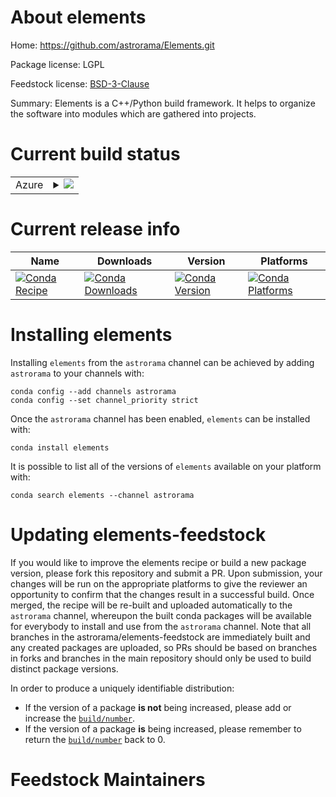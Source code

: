 About elements
==============

Home: https://github.com/astrorama/Elements.git

Package license: LGPL

Feedstock license: [BSD-3-Clause](https://github.com/astrorama/elements-feedstock/blob/master/LICENSE.txt)

Summary: Elements is a C++/Python build framework. It helps to organize the software into modules which are gathered into projects.

Current build status
====================


<table>
    
  <tr>
    <td>Azure</td>
    <td>
      <details>
        <summary>
          <a href="https://dev.azure.com/astrorama/feedstock-builds/_build/latest?definitionId=1&branchName=master">
            <img src="https://dev.azure.com/astrorama/feedstock-builds/_apis/build/status/elements-feedstock?branchName=master">
          </a>
        </summary>
        <table>
          <thead><tr><th>Variant</th><th>Status</th></tr></thead>
          <tbody><tr>
              <td>linux_64_python3.6.____cpython</td>
              <td>
                <a href="https://dev.azure.com/astrorama/feedstock-builds/_build/latest?definitionId=1&branchName=master">
                  <img src="https://dev.azure.com/astrorama/feedstock-builds/_apis/build/status/elements-feedstock?branchName=master&jobName=linux&configuration=linux_64_python3.6.____cpython" alt="variant">
                </a>
              </td>
            </tr><tr>
              <td>linux_64_python3.7.____cpython</td>
              <td>
                <a href="https://dev.azure.com/astrorama/feedstock-builds/_build/latest?definitionId=1&branchName=master">
                  <img src="https://dev.azure.com/astrorama/feedstock-builds/_apis/build/status/elements-feedstock?branchName=master&jobName=linux&configuration=linux_64_python3.7.____cpython" alt="variant">
                </a>
              </td>
            </tr><tr>
              <td>linux_64_python3.8.____cpython</td>
              <td>
                <a href="https://dev.azure.com/astrorama/feedstock-builds/_build/latest?definitionId=1&branchName=master">
                  <img src="https://dev.azure.com/astrorama/feedstock-builds/_apis/build/status/elements-feedstock?branchName=master&jobName=linux&configuration=linux_64_python3.8.____cpython" alt="variant">
                </a>
              </td>
            </tr><tr>
              <td>linux_64_python3.9.____cpython</td>
              <td>
                <a href="https://dev.azure.com/astrorama/feedstock-builds/_build/latest?definitionId=1&branchName=master">
                  <img src="https://dev.azure.com/astrorama/feedstock-builds/_apis/build/status/elements-feedstock?branchName=master&jobName=linux&configuration=linux_64_python3.9.____cpython" alt="variant">
                </a>
              </td>
            </tr><tr>
              <td>osx_64_python3.6.____cpython</td>
              <td>
                <a href="https://dev.azure.com/astrorama/feedstock-builds/_build/latest?definitionId=1&branchName=master">
                  <img src="https://dev.azure.com/astrorama/feedstock-builds/_apis/build/status/elements-feedstock?branchName=master&jobName=osx&configuration=osx_64_python3.6.____cpython" alt="variant">
                </a>
              </td>
            </tr><tr>
              <td>osx_64_python3.7.____cpython</td>
              <td>
                <a href="https://dev.azure.com/astrorama/feedstock-builds/_build/latest?definitionId=1&branchName=master">
                  <img src="https://dev.azure.com/astrorama/feedstock-builds/_apis/build/status/elements-feedstock?branchName=master&jobName=osx&configuration=osx_64_python3.7.____cpython" alt="variant">
                </a>
              </td>
            </tr><tr>
              <td>osx_64_python3.8.____cpython</td>
              <td>
                <a href="https://dev.azure.com/astrorama/feedstock-builds/_build/latest?definitionId=1&branchName=master">
                  <img src="https://dev.azure.com/astrorama/feedstock-builds/_apis/build/status/elements-feedstock?branchName=master&jobName=osx&configuration=osx_64_python3.8.____cpython" alt="variant">
                </a>
              </td>
            </tr><tr>
              <td>osx_64_python3.9.____cpython</td>
              <td>
                <a href="https://dev.azure.com/astrorama/feedstock-builds/_build/latest?definitionId=1&branchName=master">
                  <img src="https://dev.azure.com/astrorama/feedstock-builds/_apis/build/status/elements-feedstock?branchName=master&jobName=osx&configuration=osx_64_python3.9.____cpython" alt="variant">
                </a>
              </td>
            </tr><tr>
              <td>osx_arm64_python3.8.____cpython</td>
              <td>
                <a href="https://dev.azure.com/astrorama/feedstock-builds/_build/latest?definitionId=1&branchName=master">
                  <img src="https://dev.azure.com/astrorama/feedstock-builds/_apis/build/status/elements-feedstock?branchName=master&jobName=osx&configuration=osx_arm64_python3.8.____cpython" alt="variant">
                </a>
              </td>
            </tr><tr>
              <td>osx_arm64_python3.9.____cpython</td>
              <td>
                <a href="https://dev.azure.com/astrorama/feedstock-builds/_build/latest?definitionId=1&branchName=master">
                  <img src="https://dev.azure.com/astrorama/feedstock-builds/_apis/build/status/elements-feedstock?branchName=master&jobName=osx&configuration=osx_arm64_python3.9.____cpython" alt="variant">
                </a>
              </td>
            </tr><tr>
              <td>win_64_python3.6.____cpython</td>
              <td>
                <a href="https://dev.azure.com/astrorama/feedstock-builds/_build/latest?definitionId=1&branchName=master">
                  <img src="https://dev.azure.com/astrorama/feedstock-builds/_apis/build/status/elements-feedstock?branchName=master&jobName=win&configuration=win_64_python3.6.____cpython" alt="variant">
                </a>
              </td>
            </tr><tr>
              <td>win_64_python3.7.____cpython</td>
              <td>
                <a href="https://dev.azure.com/astrorama/feedstock-builds/_build/latest?definitionId=1&branchName=master">
                  <img src="https://dev.azure.com/astrorama/feedstock-builds/_apis/build/status/elements-feedstock?branchName=master&jobName=win&configuration=win_64_python3.7.____cpython" alt="variant">
                </a>
              </td>
            </tr><tr>
              <td>win_64_python3.8.____cpython</td>
              <td>
                <a href="https://dev.azure.com/astrorama/feedstock-builds/_build/latest?definitionId=1&branchName=master">
                  <img src="https://dev.azure.com/astrorama/feedstock-builds/_apis/build/status/elements-feedstock?branchName=master&jobName=win&configuration=win_64_python3.8.____cpython" alt="variant">
                </a>
              </td>
            </tr><tr>
              <td>win_64_python3.9.____cpython</td>
              <td>
                <a href="https://dev.azure.com/astrorama/feedstock-builds/_build/latest?definitionId=1&branchName=master">
                  <img src="https://dev.azure.com/astrorama/feedstock-builds/_apis/build/status/elements-feedstock?branchName=master&jobName=win&configuration=win_64_python3.9.____cpython" alt="variant">
                </a>
              </td>
            </tr>
          </tbody>
        </table>
      </details>
    </td>
  </tr>
</table>

Current release info
====================

| Name | Downloads | Version | Platforms |
| --- | --- | --- | --- |
| [![Conda Recipe](https://img.shields.io/badge/recipe-elements-green.svg)](https://anaconda.org/astrorama/elements) | [![Conda Downloads](https://img.shields.io/conda/dn/astrorama/elements.svg)](https://anaconda.org/astrorama/elements) | [![Conda Version](https://img.shields.io/conda/vn/astrorama/elements.svg)](https://anaconda.org/astrorama/elements) | [![Conda Platforms](https://img.shields.io/conda/pn/astrorama/elements.svg)](https://anaconda.org/astrorama/elements) |

Installing elements
===================

Installing `elements` from the `astrorama` channel can be achieved by adding `astrorama` to your channels with:

```
conda config --add channels astrorama
conda config --set channel_priority strict
```

Once the `astrorama` channel has been enabled, `elements` can be installed with:

```
conda install elements
```

It is possible to list all of the versions of `elements` available on your platform with:

```
conda search elements --channel astrorama
```




Updating elements-feedstock
===========================

If you would like to improve the elements recipe or build a new
package version, please fork this repository and submit a PR. Upon submission,
your changes will be run on the appropriate platforms to give the reviewer an
opportunity to confirm that the changes result in a successful build. Once
merged, the recipe will be re-built and uploaded automatically to the
`astrorama` channel, whereupon the built conda packages will be available for
everybody to install and use from the `astrorama` channel.
Note that all branches in the astrorama/elements-feedstock are
immediately built and any created packages are uploaded, so PRs should be based
on branches in forks and branches in the main repository should only be used to
build distinct package versions.

In order to produce a uniquely identifiable distribution:
 * If the version of a package **is not** being increased, please add or increase
   the [``build/number``](https://docs.conda.io/projects/conda-build/en/latest/resources/define-metadata.html#build-number-and-string).
 * If the version of a package **is** being increased, please remember to return
   the [``build/number``](https://docs.conda.io/projects/conda-build/en/latest/resources/define-metadata.html#build-number-and-string)
   back to 0.

Feedstock Maintainers
=====================



